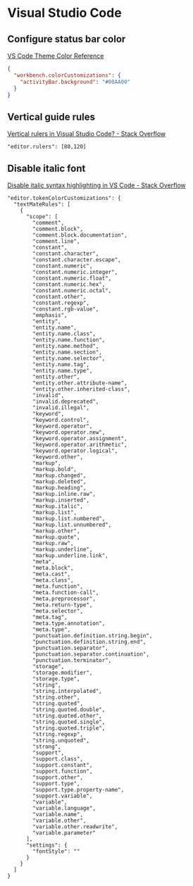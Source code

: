 # Visual Studio Code

## Configure status bar color

[VS Code Theme Color Reference](https://code.visualstudio.com/docs/getstarted/theme-color-reference)

```json
{
  "workbench.colorCustomizations": {
    "activityBar.background": "#00AA00"
  }
}
```

## Vertical guide rules

[Vertical rulers in Visual Studio Code? - Stack Overflow](https://stackoverflow.com/questions/29968499/vertical-rulers-in-visual-studio-code/29972073#29972073)

```
"editor.rulers": [80,120]
```

## Disable italic font

[Disable italic syntax highlighting in VS Code - Stack Overflow](https://stackoverflow.com/questions/44219768/disable-italic-syntax-highlighting-in-vs-code)

```
"editor.tokenColorCustomizations": {
  "textMateRules": [
    {
      "scope": [
        "comment",
        "comment.block",
        "comment.block.documentation",
        "comment.line",
        "constant",
        "constant.character",
        "constant.character.escape",
        "constant.numeric",
        "constant.numeric.integer",
        "constant.numeric.float",
        "constant.numeric.hex",
        "constant.numeric.octal",
        "constant.other",
        "constant.regexp",
        "constant.rgb-value",
        "emphasis",
        "entity",
        "entity.name",
        "entity.name.class",
        "entity.name.function",
        "entity.name.method",
        "entity.name.section",
        "entity.name.selector",
        "entity.name.tag",
        "entity.name.type",
        "entity.other",
        "entity.other.attribute-name",
        "entity.other.inherited-class",
        "invalid",
        "invalid.deprecated",
        "invalid.illegal",
        "keyword",
        "keyword.control",
        "keyword.operator",
        "keyword.operator.new",
        "keyword.operator.assignment",
        "keyword.operator.arithmetic",
        "keyword.operator.logical",
        "keyword.other",
        "markup",
        "markup.bold",
        "markup.changed",
        "markup.deleted",
        "markup.heading",
        "markup.inline.raw",
        "markup.inserted",
        "markup.italic",
        "markup.list",
        "markup.list.numbered",
        "markup.list.unnumbered",
        "markup.other",
        "markup.quote",
        "markup.raw",
        "markup.underline",
        "markup.underline.link",
        "meta",
        "meta.block",
        "meta.cast",
        "meta.class",
        "meta.function",
        "meta.function-call",
        "meta.preprocessor",
        "meta.return-type",
        "meta.selector",
        "meta.tag",
        "meta.type.annotation",
        "meta.type",
        "punctuation.definition.string.begin",
        "punctuation.definition.string.end",
        "punctuation.separator",
        "punctuation.separator.continuation",
        "punctuation.terminator",
        "storage",
        "storage.modifier",
        "storage.type",
        "string",
        "string.interpolated",
        "string.other",
        "string.quoted",
        "string.quoted.double",
        "string.quoted.other",
        "string.quoted.single",
        "string.quoted.triple",
        "string.regexp",
        "string.unquoted",
        "strong",
        "support",
        "support.class",
        "support.constant",
        "support.function",
        "support.other",
        "support.type",
        "support.type.property-name",
        "support.variable",
        "variable",
        "variable.language",
        "variable.name",
        "variable.other",
        "variable.other.readwrite",
        "variable.parameter"
      ],
      "settings": {
        "fontStyle": ""
      }
    }
  ]
}
```
